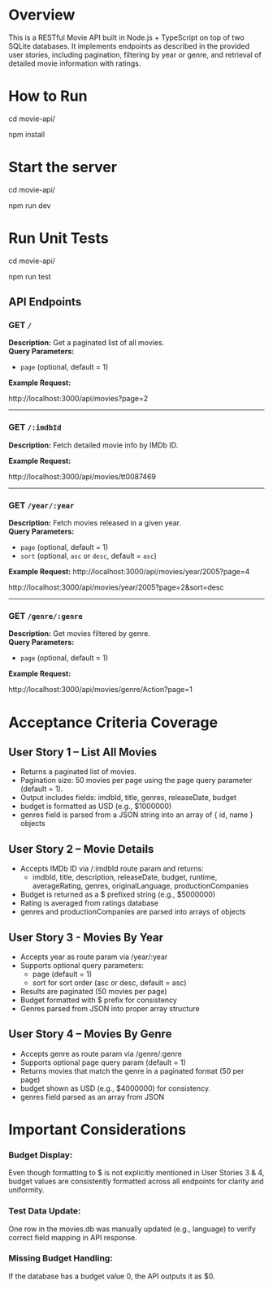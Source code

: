 # **Overview**

This is a RESTful Movie API built in Node.js + TypeScript on top of two SQLite databases. It implements endpoints as described in the provided user stories, including pagination, filtering by year or genre, and retrieval of detailed movie information with ratings.

# **How to Run**

cd movie-api/

npm install

# **Start the server**

cd movie-api/

npm run dev

# **Run Unit Tests**

cd movie-api/

npm run test

## **API Endpoints**

### GET `/`
**Description:** Get a paginated list of all movies.  
**Query Parameters:**
- `page` (optional, default = 1)

**Example Request:**

http://localhost:3000/api/movies?page=2

---

### GET `/:imdbId`
**Description:** Fetch detailed movie info by IMDb ID.

**Example Request:**

http://localhost:3000/api/movies/tt0087469

---

### GET `/year/:year`
**Description:** Fetch movies released in a given year.  
**Query Parameters:**
- `page` (optional, default = 1)
- `sort` (optional, `asc` or `desc`, default = `asc`)

**Example Request:**
http://localhost:3000/api/movies/year/2005?page=4

http://localhost:3000/api/movies/year/2005?page=2&sort=desc

---

### GET `/genre/:genre`
**Description:** Get movies filtered by genre.  
**Query Parameters:**
- `page` (optional, default = 1)

**Example Request:**

http://localhost:3000/api/movies/genre/Action?page=1

# Acceptance Criteria Coverage

## User Story 1 – List All Movies

- Returns a paginated list of movies.
- Pagination size: 50 movies per page using the page query parameter (default = 1).
- Output includes fields:
imdbId, title, genres, releaseDate, budget
- budget is formatted as USD (e.g., $1000000)
- genres field is parsed from a JSON string into an array of { id, name } objects

## User Story 2 – Movie Details

- Accepts IMDb ID via /:imdbId route param and returns:
    - imdbId, title, description, releaseDate, budget, runtime,
averageRating, genres, originalLanguage, productionCompanies
- Budget is returned as a $ prefixed string (e.g., $5000000)
- Rating is averaged from ratings database
- genres and productionCompanies are parsed into arrays of objects

## User Story 3 - Movies By Year

- Accepts year as route param via /year/:year
- Supports optional query parameters:
    - page (default = 1)
    - sort for sort order (asc or desc, default = asc)
- Results are paginated (50 movies per page)
- Budget formatted with $ prefix for consistency
- Genres parsed from JSON into proper array structure

## User Story 4 – Movies By Genre

- Accepts genre as route param via /genre/:genre
- Supports optional page query param (default = 1)
- Returns movies that match the genre in a paginated format (50 per page)
- budget shown as USD (e.g., $4000000) for consistency.
- genres field parsed as an array from JSON


# Important Considerations

### Budget Display:

Even though formatting to $ is not explicitly mentioned in User Stories 3 & 4, budget values are consistently formatted across all endpoints for clarity and uniformity.

### Test Data Update:

One row in the movies.db was manually updated (e.g., language) to verify correct field mapping in API response.

### Missing Budget Handling:

If the database has a budget value 0, the API outputs it as $0.